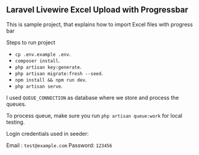 ## Laravel Livewire Excel Upload with Progressbar

This is sample project, that explains how to import Excel files with progress bar

Steps to run project

- `cp .env.example .env`.
- `composer install`.
- `php artisan key:generate`.
- `php artisan migrate:fresh --seed`.
- `npm install && npm run dev`.
- `php artisan serve`.

I used `QUEUE_CONNECTION` as database where we store and process the queues.

To process queue, make sure you run `php artisan queue:work` for local testing.

Login credentials used in seeder:

Email : `test@example.com`
Password: `123456`

